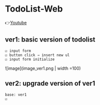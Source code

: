 # TodoList-Web

👉[Youtube](https://www.youtube.com/watch?v=aV7SCTz5DgM&list=PLI33CnBTx2MZGD7zAQ810_B8dDU_E8gaq&index=20)

## ver1: basic version of todolist
    ☑ input form
    ☑ button click ⇒ insert new ul
    ☑ input form initialize

![image](image_ver1.png | width =100)


## ver2: upgrade version of ver1
    base: ver1 
    ☑

